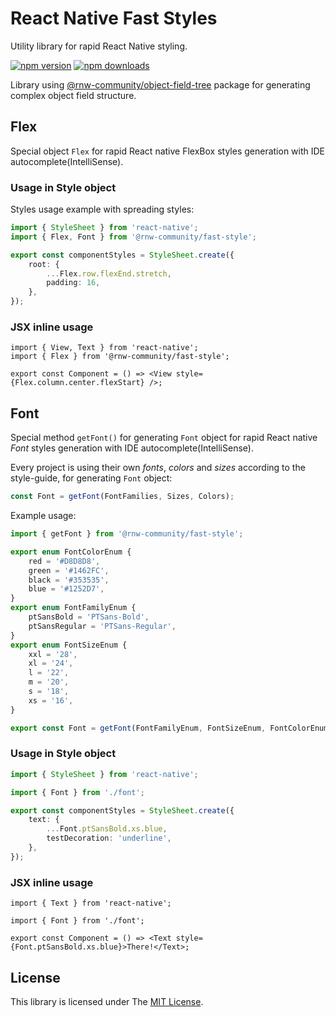 # React Native Fast Styles

Utility library for rapid React Native styling.

[![npm version](https://badge.fury.io/js/%40rnw-community%2Ffast-style.svg)](https://badge.fury.io/js/%40rnw-community%2Ffast-style)
[![npm downloads](https://img.shields.io/npm/dm/%40rnw-community%2Ffast-style.svg)](https://www.npmjs.com/package/%40rnw-community%2Ffast-style)

Library using [@rnw-community/object-field-tree](https://www.npmjs.com/package/@rnw-community/object-field-tree) package for
generating complex object field structure.

## Flex

Special object `Flex` for rapid React native FlexBox styles generation with IDE autocomplete(IntelliSense).

### Usage in Style object

Styles usage example with spreading styles:

```ts
import { StyleSheet } from 'react-native';
import { Flex, Font } from '@rnw-community/fast-style';

export const componentStyles = StyleSheet.create({
    root: {
        ...Flex.row.flexEnd.stretch,
        padding: 16,
    },
});
```

### JSX inline usage

```tsx
import { View, Text } from 'react-native';
import { Flex } from '@rnw-community/fast-style';

export const Component = () => <View style={Flex.column.center.flexStart} />;
```

## Font

Special method `getFont()` for generating `Font` object for rapid React native _Font_ styles generation with IDE autocomplete(IntelliSense).

Every project is using their own _fonts_, _colors_ and _sizes_ according to the style-guide, for generating `Font` object:

```ts
const Font = getFont(FontFamilies, Sizes, Colors);
```

Example usage:

```ts
import { getFont } from '@rnw-community/fast-style';

export enum FontColorEnum {
    red = '#D8D8D8',
    green = '#1462FC',
    black = '#353535',
    blue = '#1252D7',
}
export enum FontFamilyEnum {
    ptSansBold = 'PTSans-Bold',
    ptSansRegular = 'PTSans-Regular',
}
export enum FontSizeEnum {
    xxl = '28',
    xl = '24',
    l = '22',
    m = '20',
    s = '18',
    xs = '16',
}

export const Font = getFont(FontFamilyEnum, FontSizeEnum, FontColorEnum);
```

### Usage in Style object

```ts
import { StyleSheet } from 'react-native';

import { Font } from './font';

export const componentStyles = StyleSheet.create({
    text: {
        ...Font.ptSansBold.xs.blue,
        testDecoration: 'underline',
    },
});
```

### JSX inline usage

```tsx
import { Text } from 'react-native';

import { Font } from './font';

export const Component = () => <Text style={Font.ptSansBold.xs.blue}>There!</Text>;
```

## License

This library is licensed under The [MIT License](./LICENSE.md).
